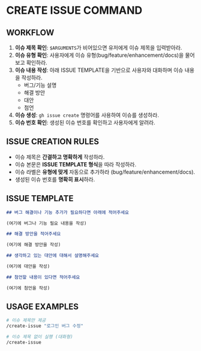 # CREATE ISSUE COMMAND

## WORKFLOW

1. **이슈 제목 확인**: `$ARGUMENTS`가 비어있으면 유저에게 이슈 제목을 입력받아라.
2. **이슈 유형 확인**: 사용자에게 이슈 유형(bug/feature/enhancement/docs)을 물어보고 확인하라.
3. **이슈 내용 작성**: 아래 ISSUE TEMPLATE을 기반으로 사용자와 대화하며 이슈 내용을 작성하라.
    - 버그/기능 설명
    - 해결 방안
    - 대안
    - 첨언
4. **이슈 생성**: `gh issue create` 명령어를 사용하여 이슈를 생성하라.
5. **이슈 번호 확인**: 생성된 이슈 번호를 확인하고 사용자에게 알려라.

## ISSUE CREATION RULES

-   이슈 제목은 **간결하고 명확하게** 작성하라.
-   이슈 본문은 **ISSUE TEMPLATE 형식**을 따라 작성하라.
-   이슈 라벨은 **유형에 맞게** 자동으로 추가하라 (bug/feature/enhancement/docs).
-   생성된 이슈 번호를 **명확히 표시**하라.

## ISSUE TEMPLATE

```md
## 버그 해결이나 기능 추가가 필요하다면 아래에 적어주세요

(여기에 버그나 기능 필요 내용을 작성)

## 해결 방안을 적어주세요

(여기에 해결 방안을 작성)

## 생각하고 있는 대안에 대해서 설명해주세요

(여기에 대안을 작성)

## 첨언할 내용이 있다면 적어주세요

(여기에 첨언을 작성)
```

## USAGE EXAMPLES

```bash
# 이슈 제목만 제공
/create-issue "로그인 버그 수정"

# 이슈 제목 없이 실행 (대화형)
/create-issue
```